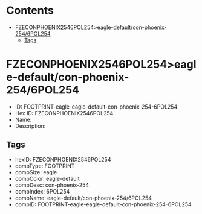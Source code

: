 



Contents
========

* [FZECONPHOENIX2546POL254>eagle-default/con-phoenix-254/6POL254](#fzeconphoenix2546pol254eagle-defaultcon-phoenix-2546pol254)
	* [Tags](#tags)

# FZECONPHOENIX2546POL254>eagle-default/con-phoenix-254/6POL254

- ID: FOOTPRINT-eagle-eagle-default-con-phoenix-254-6POL254
- Hex ID: FZECONPHOENIX2546POL254
- Name: 
- Description: 

## Tags

- hexID: FZECONPHOENIX2546POL254
- oompType: FOOTPRINT
- oompSize: eagle
- oompColor: eagle-default
- oompDesc: con-phoenix-254
- oompIndex: 6POL254
- oompName: eagle-default/con-phoenix-254/6POL254
- oompID: FOOTPRINT-eagle-eagle-default-con-phoenix-254-6POL254
